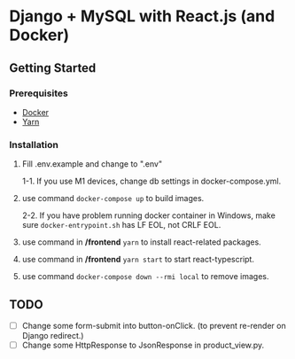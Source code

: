 # Django + MySQL with React.js (and Docker)

## Getting Started

### Prerequisites

- [Docker][1]
- [Yarn][2]

<!-- end of list -->

### Installation

1. Fill .env.example and change to ".env"

   1-1. If you use M1 devices, change db settings in docker-compose.yml.

2. use command <code>docker-compose up</code> to build images.

   2-2. If you have problem running docker container in Windows, make sure <code>docker-entrypoint.sh</code> has LF EOL, not CRLF EOL.

3. use command in **/frontend** <code>yarn</code> to install react-related packages.

4. use command in **/frontend** <code>yarn start</code> to start react-typescript.

5. use command <code>docker-compose down --rmi local</code> to remove images.

<!-- end of list -->

## TODO

- [ ] Change some form-submit into button-onClick. (to prevent re-render on Django redirect.)
- [ ] Change some HttpResponse to JsonResponse in product_view.py.

[1]: https://www.docker.com/get-started
[2]: https://yarnpkg.com/getting-started/install
